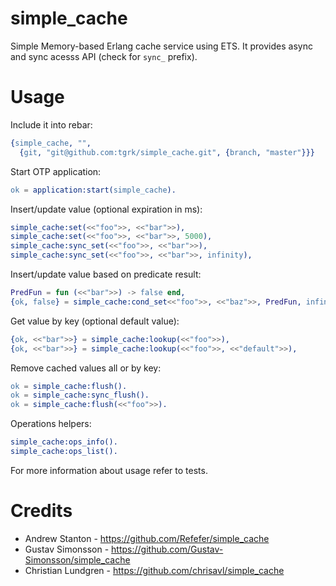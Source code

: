 simple_cache
============

Simple Memory-based Erlang cache service using ETS. It provides async and sync
acesss API (check for `sync_` prefix).

Usage
============

Include it into rebar:
```erlang
{simple_cache, "",
  {git, "git@github.com:tgrk/simple_cache.git", {branch, "master"}}}
```

Start OTP application:
```erlang
ok = application:start(simple_cache).
```

Insert/update value (optional expiration in ms):
```erlang
simple_cache:set(<<"foo">>, <<"bar">>),
simple_cache:set(<<"foo">>, <<"bar">>, 5000),
simple_cache:sync_set(<<"foo">>, <<"bar">>),
simple_cache:sync_set(<<"foo">>, <<"bar">>, infinity),
```

Insert/update value based on predicate result:
```erlang
PredFun = fun (<<"bar">>) -> false end,
{ok, false} = simple_cache:cond_set<<"foo">>, <<"baz">>, PredFun, infinity).
```

Get value by key (optional default value):
```erlang
{ok, <<"bar">>} = simple_cache:lookup(<<"foo">>),
{ok, <<"bar">>} = simple_cache:lookup(<<"foo">>, <<"default">>),
```

Remove cached values all or by key:
```erlang
ok = simple_cache:flush().
ok = simple_cache:sync_flush().
ok = simple_cache:flush(<<"foo">>).
```

Operations helpers:
```erlang
simple_cache:ops_info().
simple_cache:ops_list().
```


For more information about usage refer to tests.

Credits
============
* Andrew Stanton - https://github.com/Refefer/simple_cache
* Gustav Simonsson - https://github.com/Gustav-Simonsson/simple_cache
* Christian Lundgren - https://github.com/chrisavl/simple_cache
